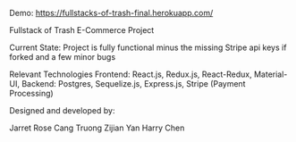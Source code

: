 Demo: https://fullstacks-of-trash-final.herokuapp.com/

Fullstack of Trash E-Commerce Project

Current State: Project is fully functional minus the missing Stripe api keys if forked and a few minor bugs

Relevant Technologies
Frontend: React.js, Redux.js, React-Redux, Material-UI, 
Backend: Postgres, Sequelize.js, Express.js, Stripe (Payment Processing)


Designed and developed by:

Jarret Rose
Cang Truong
Zijian Yan
Harry Chen
